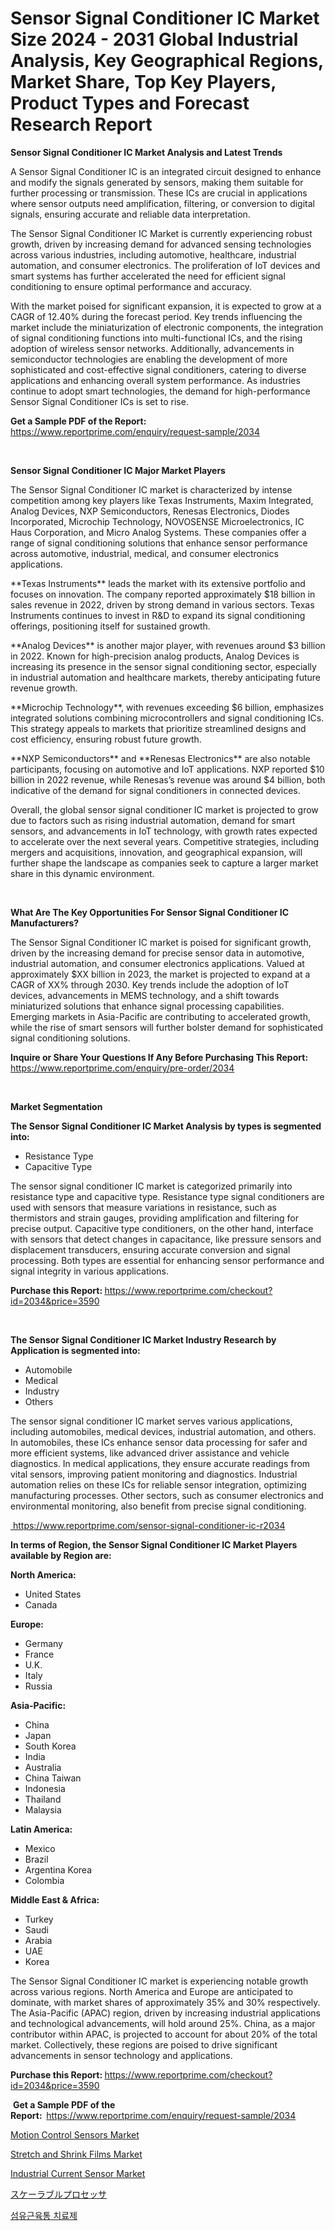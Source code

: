 <p><h1>Sensor Signal Conditioner IC Market Size 2024 - 2031 Global Industrial Analysis, Key Geographical Regions, Market Share, Top Key Players, Product Types and Forecast Research Report</h1></p><p><strong>Sensor Signal Conditioner IC Market Analysis and Latest Trends</strong></p>
<p><p>A Sensor Signal Conditioner IC is an integrated circuit designed to enhance and modify the signals generated by sensors, making them suitable for further processing or transmission. These ICs are crucial in applications where sensor outputs need amplification, filtering, or conversion to digital signals, ensuring accurate and reliable data interpretation.</p><p>The Sensor Signal Conditioner IC Market is currently experiencing robust growth, driven by increasing demand for advanced sensing technologies across various industries, including automotive, healthcare, industrial automation, and consumer electronics. The proliferation of IoT devices and smart systems has further accelerated the need for efficient signal conditioning to ensure optimal performance and accuracy.</p><p>With the market poised for significant expansion, it is expected to grow at a CAGR of 12.40% during the forecast period. Key trends influencing the market include the miniaturization of electronic components, the integration of signal conditioning functions into multi-functional ICs, and the rising adoption of wireless sensor networks. Additionally, advancements in semiconductor technologies are enabling the development of more sophisticated and cost-effective signal conditioners, catering to diverse applications and enhancing overall system performance. As industries continue to adopt smart technologies, the demand for high-performance Sensor Signal Conditioner ICs is set to rise.</p></p>
<p><strong>Get a Sample PDF of the Report:&nbsp;</strong> <a href="https://www.reportprime.com/enquiry/request-sample/2034">https://www.reportprime.com/enquiry/request-sample/2034</a></p>
<p>&nbsp;</p>
<p><strong>Sensor Signal Conditioner IC Major Market Players</strong></p>
<p><p>The Sensor Signal Conditioner IC market is characterized by intense competition among key players like Texas Instruments, Maxim Integrated, Analog Devices, NXP Semiconductors, Renesas Electronics, Diodes Incorporated, Microchip Technology, NOVOSENSE Microelectronics, IC Haus Corporation, and Micro Analog Systems. These companies offer a range of signal conditioning solutions that enhance sensor performance across automotive, industrial, medical, and consumer electronics applications.</p><p>**Texas Instruments** leads the market with its extensive portfolio and focuses on innovation. The company reported approximately $18 billion in sales revenue in 2022, driven by strong demand in various sectors. Texas Instruments continues to invest in R&D to expand its signal conditioning offerings, positioning itself for sustained growth.</p><p>**Analog Devices** is another major player, with revenues around $3 billion in 2022. Known for high-precision analog products, Analog Devices is increasing its presence in the sensor signal conditioning sector, especially in industrial automation and healthcare markets, thereby anticipating future revenue growth.</p><p>**Microchip Technology**, with revenues exceeding $6 billion, emphasizes integrated solutions combining microcontrollers and signal conditioning ICs. This strategy appeals to markets that prioritize streamlined designs and cost efficiency, ensuring robust future growth.</p><p>**NXP Semiconductors** and **Renesas Electronics** are also notable participants, focusing on automotive and IoT applications. NXP reported $10 billion in 2022 revenue, while Renesas’s revenue was around $4 billion, both indicative of the demand for signal conditioners in connected devices.</p><p>Overall, the global sensor signal conditioner IC market is projected to grow due to factors such as rising industrial automation, demand for smart sensors, and advancements in IoT technology, with growth rates expected to accelerate over the next several years. Competitive strategies, including mergers and acquisitions, innovation, and geographical expansion, will further shape the landscape as companies seek to capture a larger market share in this dynamic environment.</p></p>
<p>&nbsp;</p>
<p><strong>What Are The Key Opportunities For Sensor Signal Conditioner IC Manufacturers?</strong></p>
<p><p>The Sensor Signal Conditioner IC market is poised for significant growth, driven by the increasing demand for precise sensor data in automotive, industrial automation, and consumer electronics applications. Valued at approximately $XX billion in 2023, the market is projected to expand at a CAGR of XX% through 2030. Key trends include the adoption of IoT devices, advancements in MEMS technology, and a shift towards miniaturized solutions that enhance signal processing capabilities. Emerging markets in Asia-Pacific are contributing to accelerated growth, while the rise of smart sensors will further bolster demand for sophisticated signal conditioning solutions.</p></p>
<p><strong>Inquire or Share Your Questions If Any Before Purchasing This Report:</strong> <a href="https://www.reportprime.com/enquiry/pre-order/2034">https://www.reportprime.com/enquiry/pre-order/2034</a></p>
<p>&nbsp;</p>
<p><strong>Market Segmentation</strong></p>
<p><strong>The Sensor Signal Conditioner IC Market Analysis by types is segmented into:</strong></p>
<p><ul><li>Resistance Type</li><li>Capacitive Type</li></ul></p>
<p><p>The sensor signal conditioner IC market is categorized primarily into resistance type and capacitive type. Resistance type signal conditioners are used with sensors that measure variations in resistance, such as thermistors and strain gauges, providing amplification and filtering for precise output. Capacitive type conditioners, on the other hand, interface with sensors that detect changes in capacitance, like pressure sensors and displacement transducers, ensuring accurate conversion and signal processing. Both types are essential for enhancing sensor performance and signal integrity in various applications.</p></p>
<p><strong>Purchase this Report:&nbsp;</strong><a href="https://www.reportprime.com/checkout?id=2034&price=3590">https://www.reportprime.com/checkout?id=2034&price=3590</a></p>
<p>&nbsp;</p>
<p><strong>The Sensor Signal Conditioner IC Market Industry Research by Application is segmented into:</strong></p>
<p><ul><li>Automobile</li><li>Medical</li><li>Industry</li><li>Others</li></ul></p>
<p><p>The sensor signal conditioner IC market serves various applications, including automobiles, medical devices, industrial automation, and others. In automobiles, these ICs enhance sensor data processing for safer and more efficient systems, like advanced driver assistance and vehicle diagnostics. In medical applications, they ensure accurate readings from vital sensors, improving patient monitoring and diagnostics. Industrial automation relies on these ICs for reliable sensor integration, optimizing manufacturing processes. Other sectors, such as consumer electronics and environmental monitoring, also benefit from precise signal conditioning.</p></p>
<p><a href="https://www.reportprime.com/sensor-signal-conditioner-ic-r2034">&nbsp;https://www.reportprime.com/sensor-signal-conditioner-ic-r2034</a></p>
<p><strong>In terms of Region, the Sensor Signal Conditioner IC Market Players available by Region are:</strong></p>
<p>
    <p> <strong> North America: </strong>
        <ul>
            <li>United States</li>
            <li>Canada</li>
        </ul>
        </p> 
    <p> <strong> Europe: </strong>
        <ul>
            <li>Germany</li>
            <li>France</li>
            <li>U.K.</li>
            <li>Italy</li>
            <li>Russia</li>
        </ul>
        </p> 
    <p> <strong> Asia-Pacific: </strong>
        <ul>
            <li>China</li>
            <li>Japan</li>
            <li>South Korea</li>
            <li>India</li>
            <li>Australia</li>
            <li>China Taiwan</li>
            <li>Indonesia</li>
            <li>Thailand</li>
            <li>Malaysia</li>
        </ul>
        </p> 
    <p> <strong> Latin America: </strong>
        <ul>
            <li>Mexico</li>
            <li>Brazil</li>
            <li>Argentina Korea</li>
            <li>Colombia</li>
        </ul>
        </p> 
    <p> <strong> Middle East & Africa: </strong>
        <ul>
            <li>Turkey</li>
            <li>Saudi</li>
            <li>Arabia</li>
            <li>UAE</li>
            <li>Korea</li>
        </ul>
    </p>
    </p>
<p><p>The Sensor Signal Conditioner IC market is experiencing notable growth across various regions. North America and Europe are anticipated to dominate, with market shares of approximately 35% and 30% respectively. The Asia-Pacific (APAC) region, driven by increasing industrial applications and technological advancements, will hold around 25%. China, as a major contributor within APAC, is projected to account for about 20% of the total market. Collectively, these regions are poised to drive significant advancements in sensor technology and applications.</p></p>
<p><strong>Purchase this Report: </strong><a href="https://www.reportprime.com/checkout?id=2034&price=3590">https://www.reportprime.com/checkout?id=2034&price=3590</a></p>
<p>&nbsp;<strong>Get a Sample PDF of the Report:&nbsp;&nbsp;</strong><a href="https://www.reportprime.com/enquiry/request-sample/2034">https://www.reportprime.com/enquiry/request-sample/2034</a></p>
<p><strong></strong></p>
<p><p><a href="https://github.com/nathandecarvalho/Market-Research-Report-List-5/blob/main/motion-control-sensors-market.md">Motion Control Sensors Market</a></p><p><a href="https://www.linkedin.com/pulse/global-perspectives-stretch-shrink-films-market-trends-challenges-kq5sc?trackingId=jkIqY6wfQ6adjdAhII0nIw%3D%3D">Stretch and Shrink Films Market</a></p><p><a href="https://github.com/julyju69/Market-Research-Report-List-5/blob/main/industrial-current-sensor-market.md">Industrial Current Sensor Market</a></p><p><a href="https://github.com/lababdou/Market-Research-Report-List-6/blob/main/72325082286.md">スケーラブルプロセッサ</a></p><p><a href="https://medium.com/@nargishadi90/%EA%B8%80%EB%A1%9C%EB%B2%8C-%EC%84%AC%EC%9C%A0%EA%B7%BC%EC%9C%A1%ED%86%B5-%EC%95%BD%EB%AC%BC-%EC%82%B0%EC%97%85-%EC%9C%A0%ED%98%95-%EC%9D%91%EC%9A%A9-%EC%8B%9C%EC%9E%A5-%ED%94%8C%EB%A0%88%EC%9D%B4%EC%96%B4-%EC%A7%80%EC%97%AD-%EC%84%B1%EC%9E%A5-%EB%B6%84%EC%84%9D-%EB%B0%8F-%EB%AF%B8%EB%9E%98-%EC%8B%9C%EB%82%98%EB%A6%AC%EC%98%A4-2024-2031-1cca646baff2">섬유근육통 치료제</a></p></p>